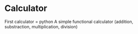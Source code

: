 # Calculator
First calculator = python
A simple functional calculator (addition, substraction, multiplication, division)
